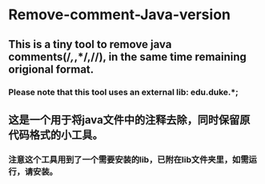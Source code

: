 # Remove-comment-Java-version
## This is a tiny tool to remove java comments(/*,*,*/,//), in the same time remaining origional format.
### Please note that this tool uses an external lib: edu.duke.*; 


## 这是一个用于将java文件中的注释去除，同时保留原代码格式的小工具。
### 注意这个工具用到了一个需要安装的lib，已附在lib文件夹里，如需运行，请安装。
